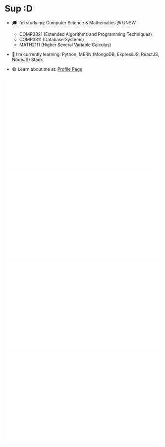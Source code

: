 # Sup :D

- 🎓 I'm studying: Computer Science & Mathematics @ UNSW

  - COMP3821 (Extended Algorithms and Programming Techniques)
  - COMP3311 (Database Systems)
  - MATH2111 (Higher Several Variable Calculus)
  
- 🌱 I’m currently learning: Python, MERN (MongoDB, ExpressJS, ReactJS, NodeJS) Stack

- 😄 Learn about me at: [Profile Page](https://jeremyle56.github.io/profile-page/) 

<!--- Credits to: https://github.com/jstrieb/github-stats -->
![](https://raw.githubusercontent.com/jeremyle56/github-stats/master/generated/overview.svg#gh-dark-mode-only)
![](https://raw.githubusercontent.com/jeremyle56/github-stats/master/generated/overview.svg#gh-light-mode-only)
![](https://raw.githubusercontent.com/jeremyle56/github-stats/master/generated/languages.svg#gh-dark-mode-only)
![](https://raw.githubusercontent.com/jeremyle56/github-stats/master/generated/languages.svg#gh-light-mode-only)
